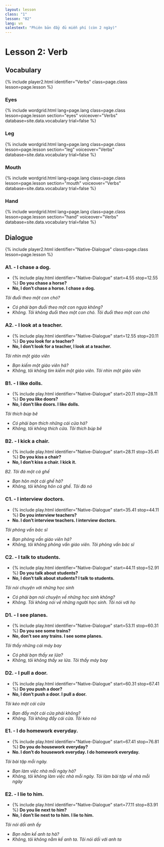 ```yaml
---
layout: lesson
class: "1"
lesson: "02"
lang: vn
salestext: "Phiên bản đầy đủ miễn phí (còn 2 ngày)"
---
```



# Lesson 2: Verb

## Vocabulary

{% include player2.html identifier="Verbs" class=page.class lesson=page.lesson %}

### Eyes
{% include wordgrid.html lang=page.lang
		class=page.class 
		lesson=page.lesson 
		section="eyes"
		voiceover="Verbs"
		database=site.data.vocabulary 
		trial=false %}

### Leg
{% include wordgrid.html lang=page.lang
		class=page.class 
		lesson=page.lesson 
		section="leg"
		voiceover="Verbs"
		database=site.data.vocabulary 
		trial=false %}


### Mouth
{% include wordgrid.html lang=page.lang
		class=page.class 
		lesson=page.lesson 
		section="mouth"
		voiceover="Verbs"
		database=site.data.vocabulary 
		trial=false %}




### Hand
{% include wordgrid.html lang=page.lang
		class=page.class 
		lesson=page.lesson 
		section="hand"
		voiceover="Verbs"
		database=site.data.vocabulary 
		trial=false %}



## Dialogue

{% include player2.html identifier="Native-Dialogue" class=page.class lesson=page.lesson %}

### A1. - I chase a dog.

- {% include play.html identifier="Native-Dialogue" start=4.55 stop=12.55 %}  **Do you chase a horse?**
- **No, I don’t chase a horse. I chase a dog.**

*Tôi đuổi theo một con chó?*

- *Có phải bạn đuổi theo một con ngựa không?*
- *Không. Tôi không đuổi theo một con chó. Tôi đuổi theo một con chó*

### A2. - I look at a teacher.

- {% include play.html identifier="Native-Dialogue" start=12.55 stop=20.11 %} **Do you look for a teacher?**
- **No, I don’t look for a teacher, I look at a teacher.**

*Tôi nhìn một giáo viên*

- *Bạn kiếm một giáo viên hả?*
- *Không, tôi không tìm kiếm một giáo viên. Tôi nhìn một giáo viên*

 
### B1. - I like dolls.

- {% include play.html identifier="Native-Dialogue" start=20.11 stop=28.11 %} **Do you like doors?**
- **No, I don’t like doors. I like dolls.**

*Tôi thích búp bê*

- *Có phải bạn thích những cái cửa hả?*
- *Không, tôi không thích cửa. Tôi thích búp bê*

### B2. -  I kick a chair.

- {% include play.html identifier="Native-Dialogue" start=28.11 stop=35.41 %} **Do you kiss a chair?**
- **No, I don’t kiss a chair. I kick it.**

*B2. Tôi đá một cá ghế*

- *Bạn hôn một cái ghế hả?*
- *Không, tôi không hôn cá ghế. Tôi đá nó*

### C1. -  I interview doctors.

- {% include play.html identifier="Native-Dialogue" start=35.41 stop=44.11 %}  **Do you interview teachers?**
- **No. I don’t interview teachers. I interview doctors.**

*Tôi phỏng vấn bác sĩ*

- *Bạn phỏng vấn giáo viên hả?*
- *Không, tôi không phỏng vấn giáo viên. Tôi phỏng vấn bác sĩ*

### C2. - I talk to students.

- {% include play.html identifier="Native-Dialogue" start=44.11 stop=52.91 %} **Do you talk about students?**
- **No, I don’t talk about students? I talk to students.**

*Tôi nói chuyện với những  học sinh*

- *Có phải bạn nói chuyện về những học sinh không?*
- *Không. Tôi không nói về những người học sinh. Tôi nói với họ*

### D1. - I see planes.

- {% include play.html identifier="Native-Dialogue" start=53.11 stop=60.31 %} **Do you see some trains?**
- **No,  don’t see any trains. I see some planes.**

*Tôi thấy những cái máy bay*

- *Có phải bạn thấy xe lửa?*
- *Không, tôi không thấy xe lửa. Tôi thấy máy bay*

### D2. - I pull a door.

- {% include play.html identifier="Native-Dialogue" start=60.31 stop=67.41 %} **Do you push a door?**
- **No, I don’t push a door. I pull a door.**

*Tôi kéo một cái cửa*

- *Bạn đẩy một cái cửa phải không?*
- *Không. Tôi không đẩy cái cửa. Tôi kéo nó*

### E1. - I do homework everyday.

- {% include play.html identifier="Native-Dialogue" start=67.41 stop=76.81 %} **Do you do housework everyday?**
- **No. I don’t do housework everyday. I do homework everyday.**

*Tôi bài tập mỗi ngày.*

- *Bạn làm việc nhà mỗi ngày hả?*
- *Không, tôi không làm việc nhà mỗi ngày. Tôi làm bài tập về nhà mỗi ngày*

### E2. - I lie to him.

- {% include play.html identifier="Native-Dialogue" start=77.11 stop=83.91 %} **Do you lie next to him?**
- **No, I don’t lie next to to him. I lie to him.**

*Tôi nói dối anh ấy*

- *Bạn nằm kế anh ta hả?*
- *Không, tôi không nằm kế anh ta. Tôi nói dối với anh ta*

 
 
 